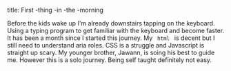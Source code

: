 title: First -thing -in -the -morning

Before the kids wake up I'm already downstairs tapping on the 
keyboard. Using a typing program to get familiar with the 
keyboard and become faster. It has been a month since I 
started this journey. My <code> html </code> is decent but I 
still need to understand aria roles. CSS is a struggle and Javascript 
is straight up scary. My younger brother, Jawann, is soing his best to 
guide me. However this is a solo journey. Being self taught definitely
not easy. 
